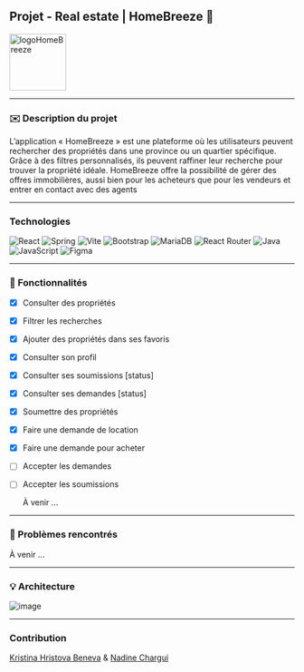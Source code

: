## Projet - Real estate | HomeBreeze :house_with_garden:

<img src=https://github.com/user-attachments/assets/eafa3911-4fe1-4fe1-a344-2a3e2e5e667f alt="logoHomeBreeze" style="width: 100px; height: 100px;" >


---
###  :envelope: Description du projet

L’application « HomeBreeze » est une plateforme où les utilisateurs peuvent rechercher des propriétés dans une province ou un quartier spécifique.
Grâce à des filtres personnalisés, ils peuvent raffiner leur recherche pour trouver la propriété idéale.
HomeBreeze offre la possibilité de gérer des offres immobilières, aussi bien pour les acheteurs que pour les vendeurs et entrer en contact avec des agents

---
### Technologies 
![React](https://img.shields.io/badge/react-%2320232a.svg?style=for-the-badge&logo=react&logoColor=%2361DAFB)
![Spring](https://img.shields.io/badge/spring-%236DB33F.svg?style=for-the-badge&logo=spring&logoColor=white)
![Vite](https://img.shields.io/badge/vite-%23646CFF.svg?style=for-the-badge&logo=vite&logoColor=white)
![Bootstrap](https://img.shields.io/badge/bootstrap-%238511FA.svg?style=for-the-badge&logo=bootstrap&logoColor=white)
![MariaDB](https://img.shields.io/badge/MariaDB-003545?style=for-the-badge&logo=mariadb&logoColor=white)
![React Router](https://img.shields.io/badge/React_Router-CA4245?style=for-the-badge&logo=react-router&logoColor=white)
![Java](https://img.shields.io/badge/java-%23ED8B00.svg?style=for-the-badge&logo=openjdk&logoColor=white)
![JavaScript](https://img.shields.io/badge/javascript-%23323330.svg?style=for-the-badge&logo=javascript&logoColor=%23F7DF1E)
![Figma](https://img.shields.io/badge/figma-%23F24E1E.svg?style=for-the-badge&logo=figma&logoColor=white)


---
### :sparkler: Fonctionnalités

- [x] Consulter des propriétés
- [x] Filtrer les recherches
- [x] Ajouter des propriétés dans ses favoris
- [x] Consulter son profil
- [x] Consulter ses soumissions [status]
- [x] Consulter ses demandes [status]
- [x] Soumettre des propriétés
- [x] Faire une demande de location
- [x] Faire une demande pour acheter
- [ ] Accepter les demandes
- [ ] Accepter les soumissions
      
   À venir ...
---

### :dart: Problèmes rencontrés

  À venir ...
  
---
### :bulb: Architecture

![image](https://github.com/user-attachments/assets/6f672107-270a-46a9-96d0-e79003c30ac2)

---
### Contribution
[Kristina Hristova Beneva](https://github.com/kbeneva) & [Nadine Chargui](https://github.com/Nchargui) 




